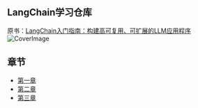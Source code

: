 ## LangChain学习仓库

原书：[LangChain入门指南：构建高可复用、可扩展的LLM应用程序](https://detail.tmall.com/item.htm?spm=a21n57.1.0.0.cc2d523cQFqJfv&id=756869431720&ns=1&abbucket=20)
![CoverImage](https://gw.alicdn.com/imgextra/i2/1049653664/O1CN01NwFAOx1cwA5tegdF1_!!0-item_pic.jpg_Q75.jpg_.webp)

## 章节

- [第一章](https://github.com/ElinLiu0/HandsOnLangChain/tree/master/chap1)
- [第二章](https://github.com/ElinLiu0/HandsOnLangChain/tree/master/chap2)
- [第三章](https://github.com/ElinLiu0/HandsOnLangChain/tree/master/chap3)